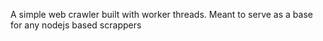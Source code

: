 A simple web crawler built with worker threads. Meant to serve as a base for any nodejs based scrappers
